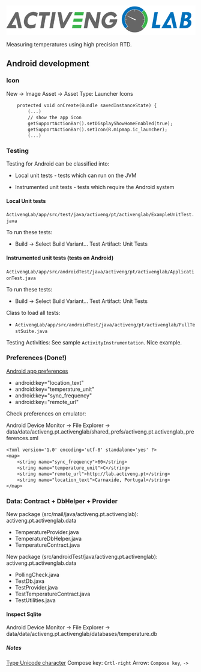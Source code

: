 ![ActivengLab](resources/ActivengLab_800x.png)

Measuring temperatures using high precision RTD.

## Android development

### Icon

New -> Image Asset -> Asset Type: Launcher Icons

```
    protected void onCreate(Bundle savedInstanceState) {
        (...)
        // show the app icon
        getSupportActionBar().setDisplayShowHomeEnabled(true);
        getSupportActionBar().setIcon(R.mipmap.ic_launcher);
        (...)
```

### Testing

Testing for Android can be classified into:

 * Local unit tests - tests which can run on the JVM

 * Instrumented unit tests - tests which require the Android system

#### Local Unit tests

`ActivengLab/app/src/test/java/activeng/pt/activenglab/ExampleUnitTest.java`

To run these tests:

* Build → Select Build Variant... Test Artifact: Unit Tests

#### Instrumented unit tests (tests on Android)

`ActivengLab/app/src/androidTest/java/activeng/pt/activenglab/ApplicationTest.java`

To run these tests:

* Build → Select Build Variant... Test Artifact: Unit Tests

Class to load all tests:

 * `ActivengLab/app/src/androidTest/java/activeng/pt/activenglab/FullTestSuite.java`
 
Testing Activities: See sample `ActivityInstrumentation`. Nice example.

### Preferences (Done!)

[Android app preferences](http://developer.android.com/guide/topics/ui/settings.html)

* android:key="location_text"
* android:key="temperature_unit"
* android:key="sync_frequency"
* android:key="remote_url"
        
Check preferences on emulator:
 
Android Device Monitor → File Explorer → data/data/activeng.pt.activenglab/shared_prefs/activeng.pt.activenglab_preferences.xml

```
<?xml version='1.0' encoding='utf-8' standalone='yes' ?>
<map>
    <string name="sync_frequency">60</string>
    <string name="temperature_unit">C</string>
    <string name="remote_url">http://lab.activeng.pt</string>
    <string name="location_text">Carnaxide, Portugal</string>
</map>
```
### Data: Contract + DbHelper + Provider

New package (src/mail/java/activeng.pt.activenglab): activeng.pt.activenglab.data

 * TemperatureProvider.java
 * TemperatureDbHelper.java
 * TemperatureContract.java

New package (src/androidTest/java/activeng.pt.activenglab): activeng.pt.activenglab.data

* PollingCheck.java
* TestDb.java
* TestProvider.java
* TestTemperatureContract.java
* TestUtilities.java

#### Inspect Sqlite

Android Device Monitor → File Explorer → data/data/activeng.pt.activenglab/databases/temperature.db

##### Notes

[Type Unicode character](http://askubuntu.com/questions/31258/how-can-i-type-a-unicode-character-for-example-em-dash)
Compose key: `Crtl-right` Arrow: `Compose key`, `->`

